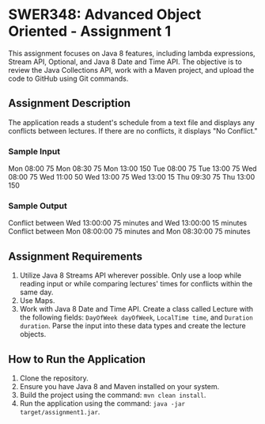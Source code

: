 # SWER348: Advanced Object Oriented - Assignment 1

This assignment focuses on Java 8 features, including lambda expressions, Stream API, Optional, and Java 8 Date and Time API. The objective is to review the Java Collections API, work with a Maven project, and upload the code to GitHub using Git commands.

## Assignment Description

The application reads a student's schedule from a text file and displays any conflicts between lectures. If there are no conflicts, it displays "No Conflict."

### Sample Input
Mon 08:00 75
Mon 08:30 75
Mon 13:00 150
Tue 08:00 75
Tue 13:00 75
Wed 08:00 75
Wed 11:00 50
Wed 13:00 75
Wed 13:00 15
Thu 09:30 75
Thu 13:00 150

### Sample Output
Conflict between Wed 13:00:00 75 minutes and Wed 13:00:00 15 minutes
Conflict between Mon 08:00:00 75 minutes and Mon 08:30:00 75 minutes

## Assignment Requirements

1. Utilize Java 8 Streams API wherever possible. Only use a loop while reading input or while comparing lectures' times for conflicts within the same day.
2. Use Maps.
3. Work with Java 8 Date and Time API. Create a class called Lecture with the following fields: `DayOfWeek dayOfWeek`, `LocalTime time`, and `Duration duration`. Parse the input into these data types and create the lecture objects.

## How to Run the Application

1. Clone the repository.
2. Ensure you have Java 8 and Maven installed on your system.
3. Build the project using the command: `mvn clean install`.
4. Run the application using the command: `java -jar target/assignment1.jar`.


